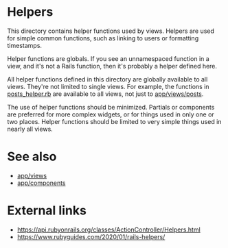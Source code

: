 # Helpers

This directory contains helper functions used by views. Helpers are used for simple common functions, such as linking to
users or formatting timestamps.

Helper functions are globals. If you see an unnamespaced function in a view, and it's not a Rails function, then it's
probably a helper defined here.

All helper functions defined in this directory are globally available to all views. They're not limited to single views.
For example, the functions in [posts_helper.rb](posts_helper.rb) are available to all views, not just to
[app/views/posts](../views/posts).

The use of helper functions should be minimized. Partials or components are preferred for more complex widgets, or for
things used in only one or two places. Helper functions should be limited to very simple things used in nearly all
views.

# See also

* [app/views](../views)
* [app/components](../components)

# External links

* https://api.rubyonrails.org/classes/ActionController/Helpers.html
* https://www.rubyguides.com/2020/01/rails-helpers/